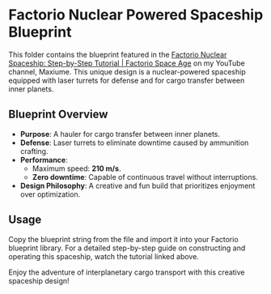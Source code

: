 # Factorio Nuclear Powered Spaceship Blueprint

This folder contains the blueprint featured in the [Factorio Nuclear Spaceship: Step-by-Step Tutorial | Factorio Space Age](https://www.youtube.com/watch?v=uJwbb6Olrw4) on my YouTube channel, Maxiume. This unique design is a nuclear-powered spaceship equipped with laser turrets for defense and for cargo transfer between inner planets.

## Blueprint Overview
- **Purpose**: A hauler for cargo transfer between inner planets.
- **Defense**: Laser turrets to eliminate downtime caused by ammunition crafting.
- **Performance**:
  - Maximum speed: **210 m/s**.
  - **Zero downtime**: Capable of continuous travel without interruptions.
- **Design Philosophy**: A creative and fun build that prioritizes enjoyment over optimization.

## Usage
Copy the blueprint string from the file and import it into your Factorio blueprint library. For a detailed step-by-step guide on constructing and operating this spaceship, watch the tutorial linked above.

Enjoy the adventure of interplanetary cargo transport with this creative spaceship design!
